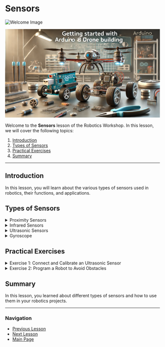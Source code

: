 # Sensors

![Welcome Image](images/sensors.jpg)

![alt text](drone.png)

Welcome to the **Sensors** lesson of the Robotics Workshop. In this lesson, we will cover the following topics:

1. [Introduction](#introduction)
2. [Types of Sensors](#types-of-sensors)
3. [Practical Exercises](#practical-exercises)
4. [Summary](#summary)

---

## Introduction

In this lesson, you will learn about the various types of sensors used in robotics, their functions, and applications.

## Types of Sensors

<details>
  <summary>Proximity Sensors</summary>
  
  Proximity sensors detect objects nearby without any physical contact. They are used in various applications such as:

  - **Touchless switches**
  - **Safety systems**
  - **Robotic arms**

</details>

<details>
  <summary>Infrared Sensors</summary>
  
  Infrared sensors measure distance and detect obstacles using infrared light. Applications include:

  - **Remote controls**
  - **Obstacle detection in robots**
  - **Thermal imaging**

</details>

<details>
  <summary>Ultrasonic Sensors</summary>
  
  Ultrasonic sensors use sound waves to measure distance. They are commonly used for:

  - **Obstacle avoidance in robots**
  - **Level measurement**
  - **Proximity detection**

</details>

<details>
  <summary>Gyroscope</summary>
  
  Gyroscopes measure orientation and angular velocity. Applications include:

  - **Navigation systems**
  - **Stabilization in drones**
  - **Motion sensing**

</details>

## Practical Exercises

<details>
  <summary>Exercise 1: Connect and Calibrate an Ultrasonic Sensor</summary>
  
  Follow these steps to connect and calibrate your ultrasonic sensor:

  1. Connect the sensor to the microcontroller.
  2. Upload the calibration code.
  3. Test the sensor readings.

</details>

<details>
  <summary>Exercise 2: Program a Robot to Avoid Obstacles</summary>
  
  Using infrared sensors, program your robot to avoid obstacles:

  1. Attach the infrared sensors to your robot.
  2. Write the obstacle avoidance code.
  3. Test and refine your code.

</details>

## Summary

In this lesson, you learned about different types of sensors and how to use them in your robotics projects.

---

### Navigation

- [Previous Lesson](../03_Power/README.md)
- [Next Lesson](../05_Assembly/README.md)
- [Main Page](../index.html)
